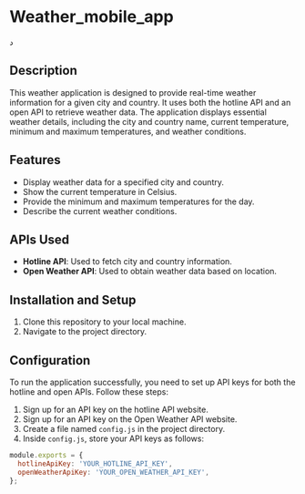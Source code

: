 # Weather_mobile_app
د
## Description
This weather application is designed to provide real-time weather information for a given city and country. It uses both the hotline API and an open API to retrieve weather data. The application displays essential weather details, including the city and country name, current temperature, minimum and maximum temperatures, and weather conditions.

## Features
- Display weather data for a specified city and country.
- Show the current temperature in Celsius.
- Provide the minimum and maximum temperatures for the day.
- Describe the current weather conditions.

## APIs Used
- **Hotline API**: Used to fetch city and country information.
- **Open Weather API**: Used to obtain weather data based on location.

## Installation and Setup
1. Clone this repository to your local machine.
2. Navigate to the project directory.

## Configuration
To run the application successfully, you need to set up API keys for both the hotline and open APIs. Follow these steps:

1. Sign up for an API key on the hotline API website.
2. Sign up for an API key on the Open Weather API website.
3. Create a file named `config.js` in the project directory.
4. Inside `config.js`, store your API keys as follows:

```javascript
module.exports = {
  hotlineApiKey: 'YOUR_HOTLINE_API_KEY',
  openWeatherApiKey: 'YOUR_OPEN_WEATHER_API_KEY',
};
